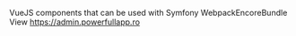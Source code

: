 VueJS components that can be used with Symfony WebpackEncoreBundle
View https://admin.powerfullapp.ro
